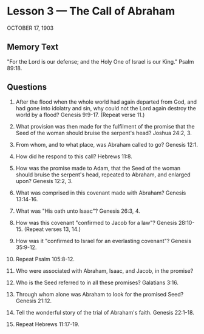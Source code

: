 # Lesson 3 — The Call of Abraham

OCTOBER 17, 1903

## Memory Text
"For the Lord is our defense; and the Holy One of Israel is our King." Psalm 89:18.

## Questions

1. After the flood when the whole world had again departed from God, and had gone into idolatry and sin, why could not the Lord again destroy the world by a flood? Genesis 9:9-17. (Repeat verse 11.)

2. What provision was then made for the fulfilment of the promise that the Seed of the woman should bruise the serpent's head? Joshua 24:2, 3.

3. From whom, and to what place, was Abraham called to go? Genesis 12:1.

4. How did he respond to this call? Hebrews 11:8.

5. How was the promise made to Adam, that the Seed of the woman should bruise the serpent's head, repeated to Abraham, and enlarged upon? Genesis 12:2, 3.

6. What was comprised in this covenant made with Abraham? Genesis 13:14-16.

7. What was "His oath unto Isaac"? Genesis 26:3, 4.

8. How was this covenant "confirmed to Jacob for a law"? Genesis 28:10-15. (Repeat verses 13, 14.)

9. How was it "confirmed to Israel for an everlasting covenant"? Genesis 35:9-12.

10. Repeat Psalm 105:8-12.

11. Who were associated with Abraham, Isaac, and Jacob, in the promise?

12. Who is the Seed referred to in all these promises? Galatians 3:16.

13. Through whom alone was Abraham to look for the promised Seed? Genesis 21:12.

14. Tell the wonderful story of the trial of Abraham's faith. Genesis 22:1-18.

15. Repeat Hebrews 11:17-19.